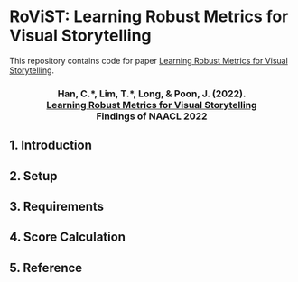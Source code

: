 # RoViST: Learning Robust Metrics for Visual Storytelling

This repository contains code for paper [Learning Robust Metrics for Visual Storytelling](https://arxiv.org/pdf/2205.03774.pdf).

### <div align="center"> Han, C.\*, Lim, T.\*, Long, & Poon, J. (2022). <br> [Learning Robust Metrics for Visual Storytelling](https://arxiv.org/pdf/2205.03774.pdf) <br> Findings of NAACL 2022 </div>

## 1. Introduction

## 2. Setup

## 3. Requirements

## 4. Score Calculation

## 5. Reference
